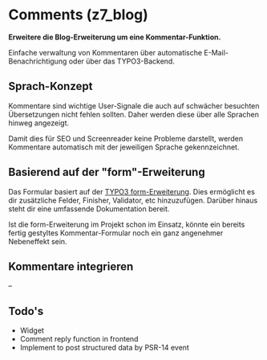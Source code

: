 # Comments (z7_blog)

**Erweitere die Blog-Erweiterung um eine Kommentar-Funktion.**

Einfache verwaltung von Kommentaren über automatische E-Mail-Benachrichtigung oder über das TYPO3-Backend.

## Sprach-Konzept

Kommentare sind wichtige User-Signale die auch auf schwächer besuchten Übersetzungen nicht fehlen sollten. 
Daher werden diese über alle Sprachen hinweg angezeigt. 

Damit dies für SEO und Screenreader keine Probleme darstellt, werden Kommentare automatisch mit der jeweiligen Sprache gekennzeichnet.

## Basierend auf der "form"-Erweiterung

Das Formular basiert auf der [TYPO3 form-Erweiterung](https://docs.typo3.org/c/typo3/cms-form/master/en-us/). Dies ermöglicht es dir zusätzliche Felder, Finisher, Validator, etc hinzuzufügen. 
Darüber hinaus steht dir eine umfassende Dokumentation bereit. 

Ist die form-Erweiterung im Projekt schon im Einsatz, könnte ein bereits fertig gestyltes Kommentar-Formular noch ein ganz angenehmer Nebeneffekt sein.

## Kommentare integrieren

–

## Todo's

* Widget
* Comment reply function in frontend
* Implement to post structured data by PSR-14 event
